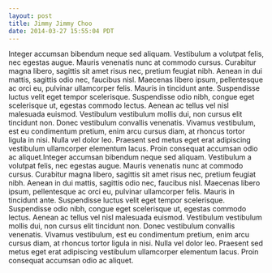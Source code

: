 ```yaml
---
layout: post
title: Jimmy Jimmy Choo
date: 2014-03-27 15:55:04 PDT
---
```


Integer accumsan bibendum neque sed aliquam. Vestibulum a volutpat felis, nec egestas augue. Mauris venenatis nunc at commodo cursus. Curabitur magna libero, sagittis sit amet risus nec, pretium feugiat nibh. Aenean in dui mattis, sagittis odio nec, faucibus nisl. Maecenas libero ipsum, pellentesque ac orci eu, pulvinar ullamcorper felis. Mauris in tincidunt ante. Suspendisse luctus velit eget tempor scelerisque. Suspendisse odio nibh, congue eget scelerisque ut, egestas commodo lectus. Aenean ac tellus vel nisl malesuada euismod. Vestibulum vestibulum mollis dui, non cursus elit tincidunt non. Donec vestibulum convallis venenatis. Vivamus vestibulum, est eu condimentum pretium, enim arcu cursus diam, at rhoncus tortor ligula in nisi. Nulla vel dolor leo. Praesent sed metus eget erat adipiscing vestibulum ullamcorper elementum lacus. Proin consequat accumsan odio ac aliquet.Integer accumsan bibendum neque sed aliquam. Vestibulum a volutpat felis, nec egestas augue. Mauris venenatis nunc at commodo cursus. Curabitur magna libero, sagittis sit amet risus nec, pretium feugiat nibh. Aenean in dui mattis, sagittis odio nec, faucibus nisl. Maecenas libero ipsum, pellentesque ac orci eu, pulvinar ullamcorper felis. Mauris in tincidunt ante. Suspendisse luctus velit eget tempor scelerisque. Suspendisse odio nibh, congue eget scelerisque ut, egestas commodo lectus. Aenean ac tellus vel nisl malesuada euismod. Vestibulum vestibulum mollis dui, non cursus elit tincidunt non. Donec vestibulum convallis venenatis. Vivamus vestibulum, est eu condimentum pretium, enim arcu cursus diam, at rhoncus tortor ligula in nisi. Nulla vel dolor leo. Praesent sed metus eget erat adipiscing vestibulum ullamcorper elementum lacus. Proin consequat accumsan odio ac aliquet.
